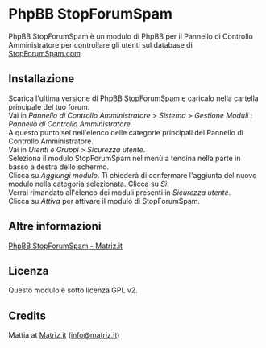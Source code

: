 # PhpBB StopForumSpam

PhpBB StopForumSpam è un modulo di PhpBB per il Pannello di Controllo Amministratore per controllare gli utenti sul database di [StopForumSpam.com](http://www.stopforumspam.com/).

## Installazione

Scarica l'ultima versione di PhpBB StopForumSpam e caricalo nella cartella principale del tuo forum.  
Vai in *Pannello di Controllo Amministratore* > *Sistema* > *Gestione Moduli* : *Pannello di Controllo Amministratore*.  
A questo punto sei nell'elenco delle categorie principali del Pannello di Controllo Amministratore.  
Vai in *Utenti e Gruppi* > *Sicurezza utente*.  
Seleziona il modulo StopForumSpam nel menù a tendina nella parte in basso a destra dello schermo.  
Clicca su *Aggiungi modulo*. Ti chiederà di confermare l'aggiunta del nuovo modulo nella categoria selezionata. Clicca su *Sì*.  
Verrai rimandato all'elenco dei moduli presenti in *Sicurezza utente*.  
Clicca su *Attiva* per attivare il modulo di StopForumSpam.

## Altre informazioni

[PhpBB StopForumSpam - Matriz.it](http://www.matriz.it/projects/phpbb-stopforumspam/ "Matriz | Projects | PhpBB-StopForumSpam")

## Licenza

Questo modulo è sotto licenza GPL v2.

## Credits

Mattia at [Matriz.it](http://www.matriz.it/) (info@matriz.it)
